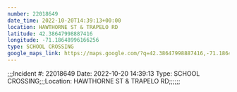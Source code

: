 ```yaml
---
number: 22018649
date_time: 2022-10-20T14:39:13+00:00
location: HAWTHORNE ST & TRAPELO RD
latitude: 42.38647998887416
longitude: -71.18648996166256
type: SCHOOL CROSSING
google_maps_link: https://maps.google.com/?q=42.38647998887416,-71.18648996166256
---
```


;;;Incident #: 22018649   Date: 2022-10-20 14:39:13   Type: SCHOOL CROSSING;;;Location: HAWTHORNE ST & TRAPELO RD;;;;;;
